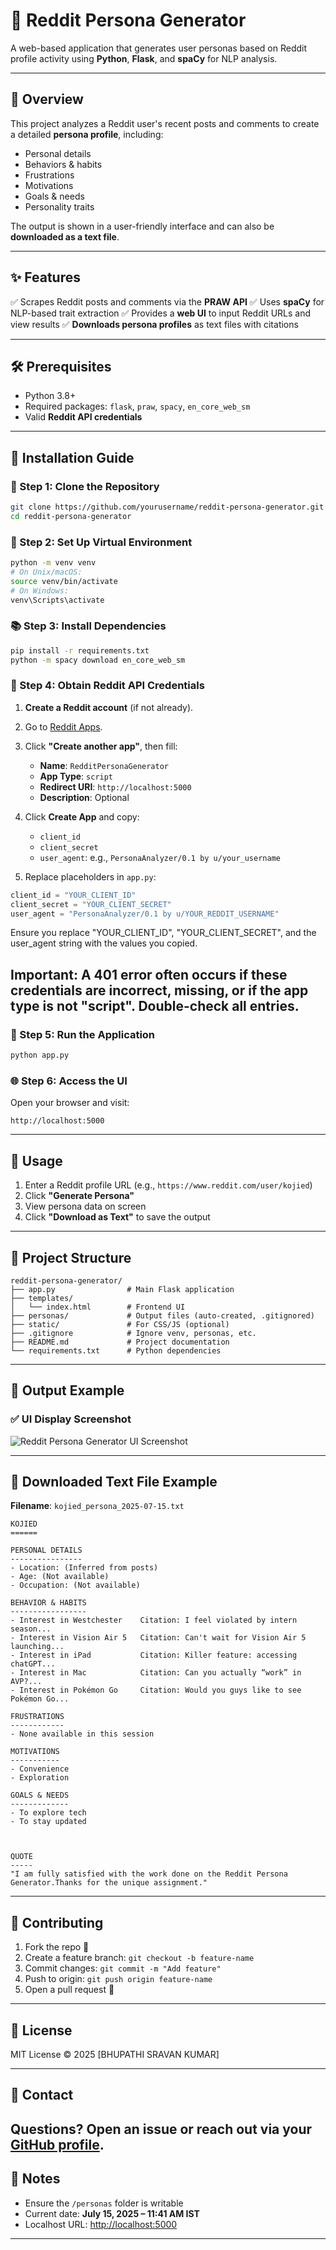 # 🎉 Reddit Persona Generator

A web-based application that generates user personas based on Reddit profile activity using **Python**, **Flask**, and **spaCy** for NLP analysis.

---

## 🌟 Overview

This project analyzes a Reddit user's recent posts and comments to create a detailed **persona profile**, including:

* Personal details
* Behaviors & habits
* Frustrations
* Motivations
* Goals & needs
* Personality traits

The output is shown in a user-friendly interface and can also be **downloaded as a text file**.

---

## ✨ Features

✅ Scrapes Reddit posts and comments via the **PRAW API**
✅ Uses **spaCy** for NLP-based trait extraction
✅ Provides a **web UI** to input Reddit URLs and view results
✅ **Downloads persona profiles** as text files with citations

---

## 🛠️ Prerequisites

* Python 3.8+
* Required packages: `flask`, `praw`, `spacy`, `en_core_web_sm`
* Valid **Reddit API credentials**

---

## 🏁 Installation Guide

### 🔽 Step 1: Clone the Repository

```bash
git clone https://github.com/yourusername/reddit-persona-generator.git
cd reddit-persona-generator
```

### 🌱 Step 2: Set Up Virtual Environment

```bash
python -m venv venv
# On Unix/macOS:
source venv/bin/activate
# On Windows:
venv\Scripts\activate
```

### 📚 Step 3: Install Dependencies

```bash
pip install -r requirements.txt
python -m spacy download en_core_web_sm
```

### 🔐 Step 4: Obtain Reddit API Credentials

1. **Create a Reddit account** (if not already).

2. Go to [Reddit Apps](https://www.reddit.com/prefs/apps).

3. Click **"Create another app"**, then fill:

   * **Name**: `RedditPersonaGenerator`
   * **App Type**: `script`
   * **Redirect URI**: `http://localhost:5000`
   * **Description**: Optional

4. Click **Create App** and copy:

   * `client_id`
   * `client_secret`
   * `user_agent`: e.g., `PersonaAnalyzer/0.1 by u/your_username`

5. Replace placeholders in `app.py`:

```python
client_id = "YOUR_CLIENT_ID"
client_secret = "YOUR_CLIENT_SECRET"
user_agent = "PersonaAnalyzer/0.1 by u/YOUR_REDDIT_USERNAME"
```
Ensure you replace "YOUR_CLIENT_ID", "YOUR_CLIENT_SECRET", and the user_agent string with the values you copied.

Important: A 401 error often occurs if these credentials are incorrect, missing, or if the app type is not "script". Double-check all entries.
---

### 🚀 Step 5: Run the Application

```bash
python app.py
```

### 🌐 Step 6: Access the UI

Open your browser and visit:

```
http://localhost:5000
```

---

## 🚦 Usage

1. Enter a Reddit profile URL (e.g., `https://www.reddit.com/user/kojied`)
2. Click **"Generate Persona"**
3. View persona data on screen
4. Click **"Download as Text"** to save the output

---

## 📂 Project Structure

```
reddit-persona-generator/
├── app.py                # Main Flask application
├── templates/
│   └── index.html        # Frontend UI
├── personas/             # Output files (auto-created, .gitignored)
├── static/               # For CSS/JS (optional)
├── .gitignore            # Ignore venv, personas, etc.
├── README.md             # Project documentation
└── requirements.txt      # Python dependencies
```

---

## 🎨 Output Example

### ✅ UI Display Screenshot

![Reddit Persona Generator UI Screenshot](./Screenshot%202025-07-15%20124424.png)

---

## 💾 Downloaded Text File Example

**Filename**: `kojied_persona_2025-07-15.txt`

```
KOJIED
======

PERSONAL DETAILS
----------------
- Location: (Inferred from posts)     
- Age: (Not available)               
- Occupation: (Not available)        

BEHAVIOR & HABITS
-----------------
- Interest in Westchester    Citation: I feel violated by intern season...
- Interest in Vision Air 5   Citation: Can't wait for Vision Air 5 launching...
- Interest in iPad           Citation: Killer feature: accessing chatGPT...
- Interest in Mac            Citation: Can you actually “work” in AVP?...
- Interest in Pokémon Go     Citation: Would you guys like to see Pokémon Go...

FRUSTRATIONS
------------
- None available in this session

MOTIVATIONS
-----------
- Convenience
- Exploration

GOALS & NEEDS
-------------
- To explore tech
- To stay updated



QUOTE
-----
"I am fully satisfied with the work done on the Reddit Persona Generator.Thanks for the unique assignment."
```

---

## 🤝 Contributing

1. Fork the repo 🍴
2. Create a feature branch: `git checkout -b feature-name`
3. Commit changes: `git commit -m "Add feature"`
4. Push to origin: `git push origin feature-name`
5. Open a pull request 📩

---

## 📜 License

MIT License © 2025 \[BHUPATHI SRAVAN KUMAR]

---

## 📧 Contact

Questions? Open an issue or reach out via your [GitHub profile](https://github.com/BHUPATHISRAVANKUMAR).
---

## 📝 Notes

* Ensure the `/personas` folder is writable
* Current date: **July 15, 2025 – 11:41 AM IST**
* Localhost URL: [http://localhost:5000](http://localhost:5000)

---

